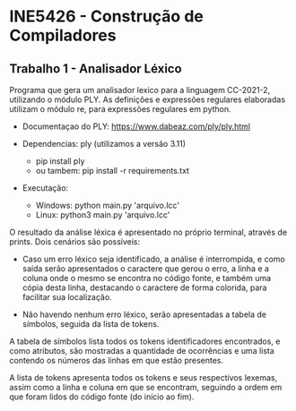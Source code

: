# INE5426 - Construção de Compiladores

## Trabalho 1 - Analisador Léxico

Programa que gera um analisador lexico para a linguagem CC-2021-2, utilizando o módulo PLY. As definições e expressões regulares elaboradas utilizam o módulo re, para expressões regulares em python.

- Documentaçao do PLY: https://www.dabeaz.com/ply/ply.html

- Dependencias: ply (utilizamos a versão 3.11)
    - pip install ply
    - ou tambem: pip install -r requirements.txt

- Executação:
    - Windows:  python main.py 'arquivo.lcc'
    - Linux:    python3 main.py 'arquivo.lcc'

O resultado da análise léxica é apresentado no próprio terminal, através de prints. Dois cenários são possíveis: 

- Caso um erro léxico seja identificado, a análise é interrompida, e como saída serão apresentados o    caractere que gerou o erro, a linha e a coluna onde o mesmo se encontra no código fonte, e também uma cópia desta linha, destacando o caractere de forma colorida, para facilitar sua localização.

- Não havendo nenhum erro léxico, serão apresentadas a tabela de símbolos, seguida da lista de tokens.

A tabela de símbolos lista todos os tokens identificadores encontrados, e como atributos, são mostradas a quantidade de ocorrências e uma lista contendo os números das linhas em que estão presentes.

A lista de tokens apresenta todos os tokens e seus respectivos lexemas, assim como a linha e coluna em que se encontram, seguindo a ordem em que foram lidos do código fonte (do início ao fim). 